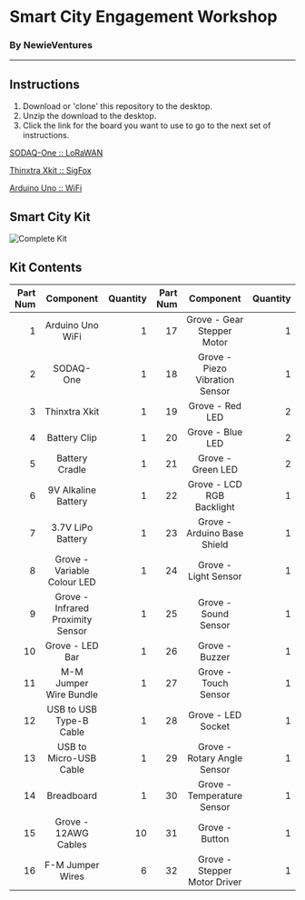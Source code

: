 # Smart City Engagement Workshop
### By NewieVentures

---

## Instructions

1. Download or 'clone' this repository to the desktop.
2. Unzip the download to the desktop.
3. Click the link for the board you want to use to go to the next set of instructions.

[SODAQ-One :: LoRaWAN](../master/LoRaWAN)

[Thinxtra Xkit :: SigFox](../master/Sigfox)

[Arduino Uno :: WiFi](../master/WiFi)
  
## Smart City Kit

![Complete Kit][KitPhoto1]

## Kit Contents
|Part Num |Component |Quantity |Part Num |Component |Quantity
|---:|:---:|---:|---:|:---:|---:|
|1 | Arduino Uno WiFi |	1|17 | Grove - Gear Stepper Motor | 1
|2 | SODAQ-One | 1|18 | Grove - Piezo Vibration Sensor | 1
|3 | Thinxtra Xkit | 1|19 | Grove - Red LED | 2
|4 | Battery Clip | 1|20 | Grove - Blue LED | 2
|5 | Battery Cradle | 1|21 | Grove - Green LED | 2
|6 | 9V Alkaline Battery | 1|22 | Grove - LCD RGB Backlight | 1
|7 | 3.7V LiPo Battery | 1|23 | Grove - Arduino Base Shield | 1
|8 | Grove - Variable Colour LED | 1|24 | Grove - Light Sensor | 1
|9 | Grove - Infrared Proximity Sensor | 1|25 | Grove - Sound Sensor | 1
|10 | Grove - LED Bar | 1|26 | Grove - Buzzer | 1
|11 | M-M Jumper Wire Bundle | 1|27 | Grove - Touch Sensor | 1
|12 | USB to USB Type-B Cable | 1|28 | Grove - LED Socket | 1
|13 | USB to Micro-USB Cable | 1|29 | Grove - Rotary Angle Sensor | 1
|14 | Breadboard | 1|30 | Grove - Temperature Sensor | 1
|15 | Grove - 12AWG Cables | 10|31 | Grove - Button | 1
|16 | F-M Jumper Wires | 6|32 | Grove - Stepper Motor Driver | 1

[KitPhoto1]: ../master/SCEW_Case_Open.png "Complete Kit"
